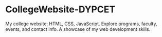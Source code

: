 # CollegeWebsite-DYPCET
My college website: HTML, CSS, JavaScript. Explore programs, faculty, events, and contact info. A showcase of my web development skills.
